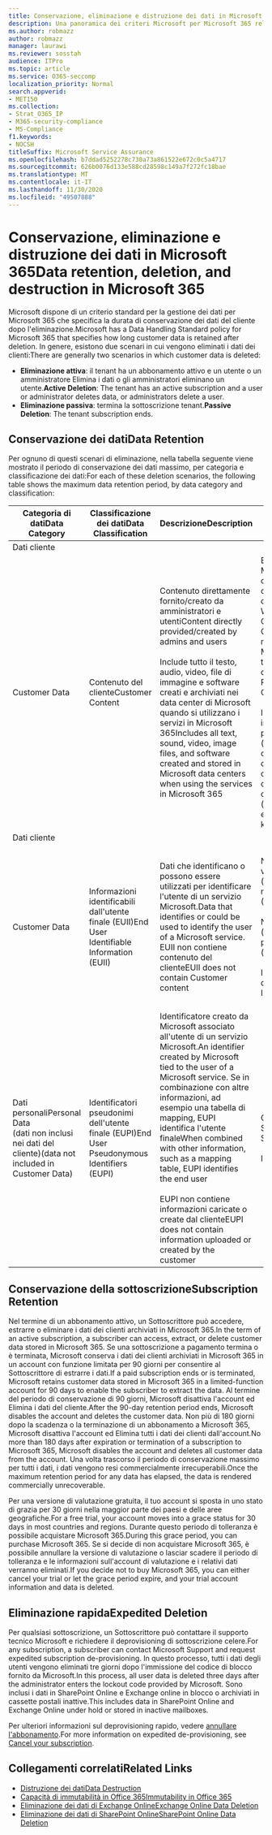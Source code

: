```yaml
---
title: Conservazione, eliminazione e distruzione dei dati in Microsoft 365
description: Una panoramica dei criteri Microsoft per Microsoft 365 relativamente alla conservazione, all'eliminazione e alla distruzione dei dati.
ms.author: robmazz
author: robmazz
manager: laurawi
ms.reviewer: sosstah
audience: ITPro
ms.topic: article
ms.service: O365-seccomp
localization_priority: Normal
search.appverid:
- MET150
ms.collection:
- Strat_O365_IP
- M365-security-compliance
- MS-Compliance
f1.keywords:
- NOCSH
titleSuffix: Microsoft Service Assurance
ms.openlocfilehash: b7ddad5252278c730a73a861522e672c0c5a4717
ms.sourcegitcommit: 626b0076d133e588cd28598c149a7f272fc18bae
ms.translationtype: MT
ms.contentlocale: it-IT
ms.lasthandoff: 11/30/2020
ms.locfileid: "49507888"
---
```

# <a name="data-retention-deletion-and-destruction-in-microsoft-365"></a><span data-ttu-id="c34ef-103">Conservazione, eliminazione e distruzione dei dati in Microsoft 365</span><span class="sxs-lookup"><span data-stu-id="c34ef-103">Data retention, deletion, and destruction in Microsoft 365</span></span>

<span data-ttu-id="c34ef-104">Microsoft dispone di un criterio standard per la gestione dei dati per Microsoft 365 che specifica la durata di conservazione dei dati del cliente dopo l'eliminazione.</span><span class="sxs-lookup"><span data-stu-id="c34ef-104">Microsoft has a Data Handling Standard policy for Microsoft 365 that specifies how long customer data is retained after deletion.</span></span> <span data-ttu-id="c34ef-105">In genere, esistono due scenari in cui vengono eliminati i dati dei clienti:</span><span class="sxs-lookup"><span data-stu-id="c34ef-105">There are generally two scenarios in which customer data is deleted:</span></span>

- <span data-ttu-id="c34ef-106">**Eliminazione attiva**: il tenant ha un abbonamento attivo e un utente o un amministratore Elimina i dati o gli amministratori eliminano un utente.</span><span class="sxs-lookup"><span data-stu-id="c34ef-106">**Active Deletion**: The tenant has an active subscription and a user or administrator deletes data, or administrators delete a user.</span></span>
- <span data-ttu-id="c34ef-107">**Eliminazione passiva**: termina la sottoscrizione tenant.</span><span class="sxs-lookup"><span data-stu-id="c34ef-107">**Passive Deletion**: The tenant subscription ends.</span></span>

## <a name="data-retention"></a><span data-ttu-id="c34ef-108">Conservazione dei dati</span><span class="sxs-lookup"><span data-stu-id="c34ef-108">Data Retention</span></span>

<span data-ttu-id="c34ef-109">Per ognuno di questi scenari di eliminazione, nella tabella seguente viene mostrato il periodo di conservazione dei dati massimo, per categoria e classificazione dei dati:</span><span class="sxs-lookup"><span data-stu-id="c34ef-109">For each of these deletion scenarios, the following table shows the maximum data retention period, by data category and classification:</span></span>

| <span data-ttu-id="c34ef-110">Categoria di dati</span><span class="sxs-lookup"><span data-stu-id="c34ef-110">Data Category</span></span> | <span data-ttu-id="c34ef-111">Classificazione dei dati</span><span class="sxs-lookup"><span data-stu-id="c34ef-111">Data Classification</span></span> | <span data-ttu-id="c34ef-112">Descrizione</span><span class="sxs-lookup"><span data-stu-id="c34ef-112">Description</span></span> | <span data-ttu-id="c34ef-113">Esempi</span><span class="sxs-lookup"><span data-stu-id="c34ef-113">Examples</span></span> | <span data-ttu-id="c34ef-114">Periodo di conservazione</span><span class="sxs-lookup"><span data-stu-id="c34ef-114">Retention Period</span></span> |
|-----------------|-----------------|-----------------|----------------------------------|-------------------------------|
| <span data-ttu-id="c34ef-115">Dati cliente
</span><span class="sxs-lookup"><span data-stu-id="c34ef-115">Customer Data</span></span> | <span data-ttu-id="c34ef-116">Contenuto del cliente</span><span class="sxs-lookup"><span data-stu-id="c34ef-116">Customer Content</span></span>| <span data-ttu-id="c34ef-117">Contenuto direttamente fornito/creato da amministratori e utenti</span><span class="sxs-lookup"><span data-stu-id="c34ef-117">Content directly provided/created by admins and users</span></span> <br><br> <span data-ttu-id="c34ef-118">Include tutto il testo, audio, video, file di immagine e software creati e archiviati nei data center di Microsoft quando si utilizzano i servizi in Microsoft 365</span><span class="sxs-lookup"><span data-stu-id="c34ef-118">Includes all text, sound, video, image files, and software created and stored in Microsoft data centers when using the services in Microsoft 365</span></span> | <span data-ttu-id="c34ef-119">Esempi delle applicazioni Microsoft 365 più comunemente utilizzate che consentono agli utenti di creare dati includono Word, Excel, PowerPoint, Outlook e OneNote</span><span class="sxs-lookup"><span data-stu-id="c34ef-119">Examples of the most commonly used Microsoft 365 applications that allow users to author data include Word, Excel, PowerPoint, Outlook, and OneNote</span></span> <br><br> <span data-ttu-id="c34ef-120">Il contenuto del cliente include anche i segreti di proprietà dei clienti/forniti (password, certificati, chiavi di crittografia, chiavi di archiviazione)</span><span class="sxs-lookup"><span data-stu-id="c34ef-120">Customer content also includes customer-owned/provided secrets (passwords, certificates, encryption keys, storage keys)</span></span> | <span data-ttu-id="c34ef-121">**Scenario di eliminazione attiva:** al massimo 30 giorni</span><span class="sxs-lookup"><span data-stu-id="c34ef-121">**Active Deletion Scenario:** at most 30 days</span></span> <br><br> <span data-ttu-id="c34ef-122">**Scenario di eliminazione passiva:** al massimo 180 giorni</span><span class="sxs-lookup"><span data-stu-id="c34ef-122">**Passive Deletion Scenario:** at most 180 days</span></span> |
| <span data-ttu-id="c34ef-123">Dati cliente
</span><span class="sxs-lookup"><span data-stu-id="c34ef-123">Customer Data</span></span> | <span data-ttu-id="c34ef-124">Informazioni identificabili dall'utente finale (EUII)</span><span class="sxs-lookup"><span data-stu-id="c34ef-124">End User Identifiable Information (EUII)</span></span> | <span data-ttu-id="c34ef-125">Dati che identificano o possono essere utilizzati per identificare l'utente di un servizio Microsoft.</span><span class="sxs-lookup"><span data-stu-id="c34ef-125">Data that identifies or could be used to identify the user of a Microsoft service.</span></span> <span data-ttu-id="c34ef-126">EUII non contiene contenuto del cliente</span><span class="sxs-lookup"><span data-stu-id="c34ef-126">EUII does not contain Customer content</span></span> | <span data-ttu-id="c34ef-127">Nome utente o nome visualizzato (dominio\nomeutente)</span><span class="sxs-lookup"><span data-stu-id="c34ef-127">User name or display name (DOMAIN\UserName)</span></span> <br><br> <span data-ttu-id="c34ef-128">Nome dell'entità utente (name@domain)</span><span class="sxs-lookup"><span data-stu-id="c34ef-128">User principal name (name@domain)</span></span> <br><br>  <span data-ttu-id="c34ef-129">Indirizzi IP specifici dell'utente</span><span class="sxs-lookup"><span data-stu-id="c34ef-129">User-specific IP addresses</span></span> | <span data-ttu-id="c34ef-130">**Scenario di eliminazione attiva:** al massimo 180 giorni (solo un'azione di amministratore tenant)</span><span class="sxs-lookup"><span data-stu-id="c34ef-130">**Active Deletion Scenario:** at most 180 days (only a tenant administrator action)</span></span> <br><br> <span data-ttu-id="c34ef-131">**Scenario di eliminazione passiva:** al massimo 180 giorni</span><span class="sxs-lookup"><span data-stu-id="c34ef-131">**Passive Deletion Scenario:** at most 180 days</span></span> |
| <span data-ttu-id="c34ef-132">Dati personali</span><span class="sxs-lookup"><span data-stu-id="c34ef-132">Personal Data</span></span> <br> <span data-ttu-id="c34ef-133">(dati non inclusi nei dati del cliente)</span><span class="sxs-lookup"><span data-stu-id="c34ef-133">(data not included in Customer Data)</span></span> | <span data-ttu-id="c34ef-134">Identificatori pseudonimi dell'utente finale (EUPI)</span><span class="sxs-lookup"><span data-stu-id="c34ef-134">End User Pseudonymous Identifiers (EUPI)</span></span> | <span data-ttu-id="c34ef-135">Identificatore creato da Microsoft associato all'utente di un servizio Microsoft.</span><span class="sxs-lookup"><span data-stu-id="c34ef-135">An identifier created by Microsoft tied to the user of a Microsoft service.</span></span> <span data-ttu-id="c34ef-136">Se in combinazione con altre informazioni, ad esempio una tabella di mapping, EUPI identifica l'utente finale</span><span class="sxs-lookup"><span data-stu-id="c34ef-136">When combined with other information, such as a mapping table, EUPI identifies the end user</span></span> <br><br> <span data-ttu-id="c34ef-137">EUPI non contiene informazioni caricate o create dal cliente</span><span class="sxs-lookup"><span data-stu-id="c34ef-137">EUPI does not contain information uploaded or created by the customer</span></span> | <span data-ttu-id="c34ef-138">GUID utente, PUID o SID</span><span class="sxs-lookup"><span data-stu-id="c34ef-138">User GUIDs, PUIDs, or SIDs</span></span> <br><br> <span data-ttu-id="c34ef-139">ID di sessione</span><span class="sxs-lookup"><span data-stu-id="c34ef-139">Session IDs</span></span> | <span data-ttu-id="c34ef-140">**Scenario di eliminazione attiva:** al massimo 30 giorni</span><span class="sxs-lookup"><span data-stu-id="c34ef-140">**Active Deletion Scenario:** at most 30 days</span></span> <br><br> <span data-ttu-id="c34ef-141">**Scenario di eliminazione passiva:** al massimo 180 giorni</span><span class="sxs-lookup"><span data-stu-id="c34ef-141">**Passive Deletion Scenario:** at most 180 days</span></span> |

## <a name="subscription-retention"></a><span data-ttu-id="c34ef-142">Conservazione della sottoscrizione</span><span class="sxs-lookup"><span data-stu-id="c34ef-142">Subscription Retention</span></span>

<span data-ttu-id="c34ef-143">Nel termine di un abbonamento attivo, un Sottoscrittore può accedere, estrarre o eliminare i dati dei clienti archiviati in Microsoft 365.</span><span class="sxs-lookup"><span data-stu-id="c34ef-143">In the term of an active subscription, a subscriber can access, extract, or delete customer data stored in Microsoft 365.</span></span> <span data-ttu-id="c34ef-144">Se una sottoscrizione a pagamento termina o è terminata, Microsoft conserva i dati dei clienti archiviati in Microsoft 365 in un account con funzione limitata per 90 giorni per consentire al Sottoscrittore di estrarre i dati.</span><span class="sxs-lookup"><span data-stu-id="c34ef-144">If a paid subscription ends or is terminated, Microsoft retains customer data stored in Microsoft 365 in a limited-function account for 90 days to enable the subscriber to extract the data.</span></span> <span data-ttu-id="c34ef-145">Al termine del periodo di conservazione di 90 giorni, Microsoft disattiva l'account ed Elimina i dati del cliente.</span><span class="sxs-lookup"><span data-stu-id="c34ef-145">After the 90-day retention period ends, Microsoft disables the account and deletes the customer data.</span></span> <span data-ttu-id="c34ef-146">Non più di 180 giorni dopo la scadenza o la terminazione di un abbonamento a Microsoft 365, Microsoft disattiva l'account ed Elimina tutti i dati dei clienti dall'account.</span><span class="sxs-lookup"><span data-stu-id="c34ef-146">No more than 180 days after expiration or termination of a subscription to Microsoft 365, Microsoft disables the account and deletes all customer data from the account.</span></span> <span data-ttu-id="c34ef-147">Una volta trascorso il periodo di conservazione massimo per tutti i dati, i dati vengono resi commercialmente irrecuperabili.</span><span class="sxs-lookup"><span data-stu-id="c34ef-147">Once the maximum retention period for any data has elapsed, the data is rendered commercially unrecoverable.</span></span>

<span data-ttu-id="c34ef-148">Per una versione di valutazione gratuita, il tuo account si sposta in uno stato di grazia per 30 giorni nella maggior parte dei paesi e delle aree geografiche.</span><span class="sxs-lookup"><span data-stu-id="c34ef-148">For a free trial, your account moves into a grace status for 30 days in most countries and regions.</span></span> <span data-ttu-id="c34ef-149">Durante questo periodo di tolleranza è possibile acquistare Microsoft 365.</span><span class="sxs-lookup"><span data-stu-id="c34ef-149">During this grace period, you can purchase Microsoft 365.</span></span> <span data-ttu-id="c34ef-150">Se si decide di non acquistare Microsoft 365, è possibile annullare la versione di valutazione o lasciar scadere il periodo di tolleranza e le informazioni sull'account di valutazione e i relativi dati verranno eliminati.</span><span class="sxs-lookup"><span data-stu-id="c34ef-150">If you decide not to buy Microsoft 365, you can either cancel your trial or let the grace period expire, and your trial account information and data is deleted.</span></span>

## <a name="expedited-deletion"></a><span data-ttu-id="c34ef-151">Eliminazione rapida</span><span class="sxs-lookup"><span data-stu-id="c34ef-151">Expedited Deletion</span></span>

<span data-ttu-id="c34ef-152">Per qualsiasi sottoscrizione, un Sottoscrittore può contattare il supporto tecnico Microsoft e richiedere il deprovisioning di sottoscrizione celere.</span><span class="sxs-lookup"><span data-stu-id="c34ef-152">For any subscription, a subscriber can contact Microsoft Support and request expedited subscription de-provisioning.</span></span> <span data-ttu-id="c34ef-153">In questo processo, tutti i dati degli utenti vengono eliminati tre giorni dopo l'immissione del codice di blocco fornito da Microsoft.</span><span class="sxs-lookup"><span data-stu-id="c34ef-153">In this process, all user data is deleted three days after the administrator enters the lockout code provided by Microsoft.</span></span> <span data-ttu-id="c34ef-154">Sono inclusi i dati in SharePoint Online e Exchange online in blocco o archiviati in cassette postali inattive.</span><span class="sxs-lookup"><span data-stu-id="c34ef-154">This includes data in SharePoint Online and Exchange Online under hold or stored in inactive mailboxes.</span></span>

<span data-ttu-id="c34ef-155">Per ulteriori informazioni sul deprovisioning rapido, vedere [annullare l'abbonamento](https://docs.microsoft.com/microsoft-365/commerce/subscriptions/cancel-your-subscription).</span><span class="sxs-lookup"><span data-stu-id="c34ef-155">For more information on expedited de-provisioning, see [Cancel your subscription](https://docs.microsoft.com/microsoft-365/commerce/subscriptions/cancel-your-subscription).</span></span>

## <a name="related-links"></a><span data-ttu-id="c34ef-156">Collegamenti correlati</span><span class="sxs-lookup"><span data-stu-id="c34ef-156">Related Links</span></span>

- [<span data-ttu-id="c34ef-157">Distruzione dei dati</span><span class="sxs-lookup"><span data-stu-id="c34ef-157">Data Destruction</span></span>](assurance-data-destruction.md)
- [<span data-ttu-id="c34ef-158">Capacità di immutabilità in Office 365</span><span class="sxs-lookup"><span data-stu-id="c34ef-158">Immutability in Office 365</span></span>](assurance-data-immutability.md)
- [<span data-ttu-id="c34ef-159">Eliminazione dei dati di Exchange Online</span><span class="sxs-lookup"><span data-stu-id="c34ef-159">Exchange Online Data Deletion</span></span>](assurance-exchange-online-data-deletion.md)
- [<span data-ttu-id="c34ef-160">Eliminazione dei dati di SharePoint Online</span><span class="sxs-lookup"><span data-stu-id="c34ef-160">SharePoint Online Data Deletion</span></span>](assurance-sharepoint-online-data-deletion.md)
